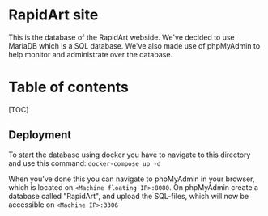 # RapidArt site
This is the database of the RapidArt webside. We've decided to use MariaDB which is a SQL database. We've 
also made use of phpMyAdmin to help monitor and administrate over the database.

# Table of contents

[TOC]

## Deployment
To start the database using docker you have to navigate to this directory and use this command: `docker-compose up -d`

When you've done this you can navigate to phpMyAdmin in your browser, which is located on `<Machine floating IP>:8080`. On phpMyAdmin
create a database called "RapidArt", and upload the SQL-files, which will now be accessible on `<Machine IP>:3306`